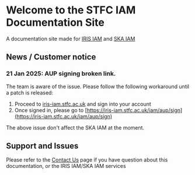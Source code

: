 # Welcome to the STFC IAM Documentation Site

A documentation site made for [IRIS IAM](https://iris-iam.stfc.ac.uk/) and [SKA IAM](https://ska-iam.stfc.ac.uk/)

## News / Customer notice

### 21 Jan 2025: AUP signing broken link. 
The team is aware of the issue. Please follow the following workaround until a patch is released:

1. Proceed to [iris-iam.stfc.ac.uk](iris-iam.stfc.ac.uk) and sign into your account
2. Once signed in, please go to [https://iris-iam.stfc.ac.uk/iam/aup/sign](https://iris-iam.stfc.ac.uk/iam/aup/sign)

The above issue don't affect the SKA IAM at the moment.

## Support and Issues
Please refer to the [Contact Us](contact-us/index.md) page if you have question about this documentation, or the IRIS IAM/SKA IAM services
